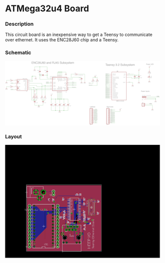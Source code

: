 # ATMega32u4 Board

### Description

This circuit board is an inexpensive way to get a Teensy to communicate over ethernet. It uses the ENC28J60 chip and a Teensy.

### Schematic

![alt text](HeepTeensyBoard.png "Schematic")

### Layout

![alt text](HeepTeensyBoardLayout.png "Layout")
